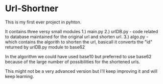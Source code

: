 # Url-Shortner

This is my first ever project in pyhton. 

It contains three versy small modules
1.) main.py
2.) urlDB.py - code related to database maintained for the original url and shorten url.
3.) algo.py - which contains the algorith to shorten the url, basicall it converts the "id" returned by urlDB.py module to base62 

In the algorithm we could have used base10 but preferred to use base62 because of the large number of possibilities for the shortened urls.

This might not be a very advanced version but I'll keep improving it and will keep learning. 